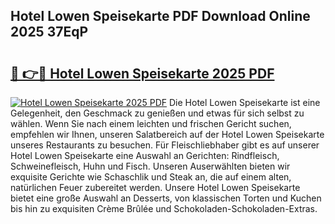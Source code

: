 ## Hotel Lowen Speisekarte PDF Download Online 2025 37EqP

# <h2><a href="http://gccr8p.nevu.top/?p=Hotel+Lowen+Speisekarte">🔗 👉🔴 Hotel Lowen Speisekarte 2025 PDF</a></h2>

[![Hotel Lowen Speisekarte 2025 PDF](https://i.imgur.com/dBaPXMq.png)](http://gccr8p.nevu.top/?p=Hotel+Lowen+Speisekarte)
Die Hotel Lowen Speisekarte ist eine Gelegenheit, den Geschmack zu genießen und etwas für sich selbst zu wählen. Wenn Sie nach einem leichten und frischen Gericht suchen, empfehlen wir Ihnen, unseren Salatbereich auf der Hotel Lowen Speisekarte unseres Restaurants zu besuchen. Für Fleischliebhaber gibt es auf unserer Hotel Lowen Speisekarte eine Auswahl an Gerichten: Rindfleisch, Schweinefleisch, Huhn und Fisch. Unseren Auserwählten bieten wir exquisite Gerichte wie Schaschlik und Steak an, die auf einem alten, natürlichen Feuer zubereitet werden. Unsere Hotel Lowen Speisekarte bietet eine große Auswahl an Desserts, von klassischen Torten und Kuchen bis hin zu exquisiten Crème Brûlée und Schokoladen-Schokoladen-Extras.

